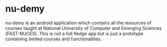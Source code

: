 # nu-demy
nu-demy is an android application which contains all the resources of courses taught at National University of Computer and Emerging Sciences (FAST-NUCES).
This is not a full fledge app but is just a prototype containing limited courses and functionalities.
